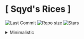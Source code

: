 # [ Sqyd's Rices ]
![Last Commit](https://img.shields.io/github/last-commit/Sqydev/Rices)
![Repo size](https://img.shields.io/github/repo-size/Sqydev/Rices)
![Stars](https://img.shields.io/github/stars/Sqydev/Rices)

<details>
  <summary>Minimalistic</summary>
  Minimalistic des. here

</details>